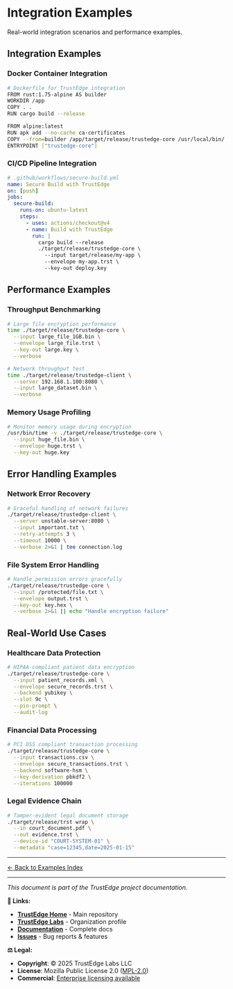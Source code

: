 <!--
Copyright (c) 2025 TRUSTEDGE LABS LLC
MPL-2.0: https://mozilla.org/MPL/2.0/
Project: trustedge — Privacy and trust at the edge.
GitHub: https://github.com/TrustEdge-Labs/trustedge
-->

# Integration Examples

Real-world integration scenarios and performance examples.

## Integration Examples

### Docker Container Integration

```bash
# Dockerfile for TrustEdge integration
FROM rust:1.75-alpine AS builder
WORKDIR /app
COPY . .
RUN cargo build --release

FROM alpine:latest
RUN apk add --no-cache ca-certificates
COPY --from=builder /app/target/release/trustedge-core /usr/local/bin/
ENTRYPOINT ["trustedge-core"]
```

### CI/CD Pipeline Integration

```yaml
# .github/workflows/secure-build.yml
name: Secure Build with TrustEdge
on: [push]
jobs:
  secure-build:
    runs-on: ubuntu-latest
    steps:
      - uses: actions/checkout@v4
      - name: Build with TrustEdge
        run: |
          cargo build --release
          ./target/release/trustedge-core \
            --input target/release/my-app \
            --envelope my-app.trst \
            --key-out deploy.key
```

## Performance Examples

### Throughput Benchmarking

```bash
# Large file encryption performance
time ./target/release/trustedge-core \
  --input large_file_1GB.bin \
  --envelope large_file.trst \
  --key-out large.key \
  --verbose

# Network throughput test
time ./target/release/trustedge-client \
  --server 192.168.1.100:8080 \
  --input large_dataset.bin \
  --verbose
```

### Memory Usage Profiling

```bash
# Monitor memory usage during encryption
/usr/bin/time -v ./target/release/trustedge-core \
  --input huge_file.bin \
  --envelope huge.trst \
  --key-out huge.key
```

## Error Handling Examples

### Network Error Recovery

```bash
# Graceful handling of network failures
./target/release/trustedge-client \
  --server unstable-server:8080 \
  --input important.txt \
  --retry-attempts 3 \
  --timeout 10000 \
  --verbose 2>&1 | tee connection.log
```

### File System Error Handling

```bash
# Handle permission errors gracefully
./target/release/trustedge-core \
  --input /protected/file.txt \
  --envelope output.trst \
  --key-out key.hex \
  --verbose 2>&1 || echo "Handle encryption failure"
```

## Real-World Use Cases

### Healthcare Data Protection

```bash
# HIPAA-compliant patient data encryption
./target/release/trustedge-core \
  --input patient_records.xml \
  --envelope secure_records.trst \
  --backend yubikey \
  --slot 9c \
  --pin-prompt \
  --audit-log
```

### Financial Data Processing

```bash
# PCI DSS compliant transaction processing
./target/release/trustedge-core \
  --input transactions.csv \
  --envelope secure_transactions.trst \
  --backend software-hsm \
  --key-derivation pbkdf2 \
  --iterations 100000
```

### Legal Evidence Chain

```bash
# Tamper-evident legal document storage
./target/release/trst wrap \
  --in court_document.pdf \
  --out evidence.trst \
  --device-id "COURT-SYSTEM-01" \
  --metadata "case=12345,date=2025-01-15"
```

---


[← Back to Examples Index](README.md)

---

*This document is part of the TrustEdge project documentation.*

**📖 Links:**
- **[TrustEdge Home](https://github.com/TrustEdge-Labs/trustedge)** - Main repository
- **[TrustEdge Labs](https://github.com/TrustEdge-Labs)** - Organization profile
- **[Documentation](https://github.com/TrustEdge-Labs/trustedge/tree/main/docs)** - Complete docs
- **[Issues](https://github.com/TrustEdge-Labs/trustedge/issues)** - Bug reports & features

**⚖️ Legal:**
- **Copyright**: © 2025 TrustEdge Labs LLC
- **License**: Mozilla Public License 2.0 ([MPL-2.0](https://mozilla.org/MPL/2.0/))
- **Commercial**: [Enterprise licensing available](mailto:enterprise@trustedgelabs.com)
